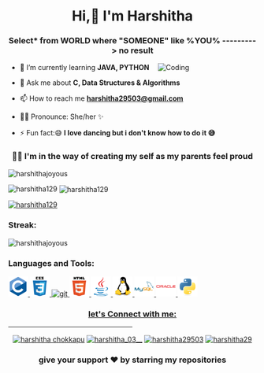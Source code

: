 <h1 align="center">Hi,👋 I'm Harshitha</h1>
<h3 align="center">Select* from WORLD where "SOMEONE" like %YOU% --------- > no result</h3>
<img align="right" alt="Coding" width="200" src="https://c.tenor.com/AlUkiGkR2j8AAAAM/new-game-ahagon-umiko-programming.gif..">

- 🌱 I’m currently learning **JAVA, PYTHON**

- 💬 Ask me about **C, Data Structures & Algorithms**

- 📫 How to reach me **harshitha29503@gmail.com**

- 👩‍💻 Pronounce: She/her ✨ 

- ⚡ Fun fact:😅  **I love dancing but i don't know how to do it 😅** 

<h3 align="center">👩‍💻 I'm in the way of creating my self as my parents feel proud</h3>

<p align="left"> <img src="https://komarev.com/ghpvc/?username=harshitha129&label=Profile%20views&color=0e75b6&style=flat" alt="harshithajoyous" /> </p>

<p><img align="left" src="https://github-readme-stats.vercel.app/api?username=harshitha129&count_private=true&show_icons=true&theme=radical" alt="harshitha129" /></p>

<p>&nbsp;<img align="center" src="https://github-readme-stats.vercel.app/api/top-langs/?username=HARSHITHA129&show_icons=true&theme=radical" alt="harshitha129" /></p>

<p align="left"> <a href="https://github.com/ryo-ma/github-profile-trophy"><img src="https://github-profile-trophy.vercel.app/?username=harshitha129" alt="harshitha129" /></a> </p>

<h3 align="left">Streak:</h3>
<p><img align="center" src="https://github-readme-streak-stats.herokuapp.com/?user=harshitha129&" alt="harshithajoyous" /></p>


<h3 align="left">Languages and Tools:</h3>
<p align="left"> <a href="https://www.cprogramming.com/" target="_blank" rel="noreferrer"> <img src="https://raw.githubusercontent.com/devicons/devicon/master/icons/c/c-original.svg" alt="c" width="40" height="40"/> </a> <a href="https://www.w3schools.com/css/" target="_blank" rel="noreferrer"> <img src="https://raw.githubusercontent.com/devicons/devicon/master/icons/css3/css3-original-wordmark.svg" alt="css3" width="40" height="40"/> </a> <a href="https://git-scm.com/" target="_blank" rel="noreferrer"> <img src="https://www.vectorlogo.zone/logos/git-scm/git-scm-icon.svg" alt="git" width="40" height="40"/> </a> <a href="https://www.w3.org/html/" target="_blank" rel="noreferrer"> <img src="https://raw.githubusercontent.com/devicons/devicon/master/icons/html5/html5-original-wordmark.svg" alt="html5" width="40" height="40"/> </a> <a href="https://www.java.com" target="_blank" rel="noreferrer"> <img src="https://raw.githubusercontent.com/devicons/devicon/master/icons/java/java-original.svg" alt="java" width="40" height="40"/> </a> <a href="https://www.linux.org/" target="_blank" rel="noreferrer"> <img src="https://raw.githubusercontent.com/devicons/devicon/master/icons/linux/linux-original.svg" alt="linux" width="40" height="40"/> </a> <a href="https://www.mysql.com/" target="_blank" rel="noreferrer"> <img src="https://raw.githubusercontent.com/devicons/devicon/master/icons/mysql/mysql-original-wordmark.svg" alt="mysql" width="40" height="40"/> </a> <a href="https://www.oracle.com/" target="_blank" rel="noreferrer"> <img src="https://raw.githubusercontent.com/devicons/devicon/master/icons/oracle/oracle-original.svg" alt="oracle" width="40" height="40"/> </a> <a href="https://www.python.org" target="_blank" rel="noreferrer"> <img src="https://raw.githubusercontent.com/devicons/devicon/master/icons/python/python-original.svg" alt="python" width="40" height="40"/</a> </p>
   
<h3 align="center">let's Connect with me:</h3>
<hr style="width:50%;text-align:left;margin-left:0">
<p align="center">
<a href="https://linkedin.com/in/harshitha chokkapu" target="blank"><img align="center" src="https://raw.githubusercontent.com/rahuldkjain/github-profile-readme-generator/master/src/images/icons/Social/linked-in-alt.svg" alt="harshitha chokkapu" height="30" width="40" /></a>
<a href="https://instagram.com/harshitha_03__" target="blank"><img align="center" src="https://raw.githubusercontent.com/rahuldkjain/github-profile-readme-generator/master/src/images/icons/Social/instagram.svg" alt="harshitha_03__" height="30" width="40" /></a>
<a href="https://www.hackerrank.com/harshitha29503" target="blank"><img align="center" src="https://raw.githubusercontent.com/rahuldkjain/github-profile-readme-generator/master/src/images/icons/Social/hackerrank.svg" alt="harshitha29503" height="30" width="40" /></a>
<a href="https://www.leetcode.com/harshitha29" target="blank"><img align="center" src="https://raw.githubusercontent.com/rahuldkjain/github-profile-readme-generator/master/src/images/icons/Social/leet-code.svg" alt="harshitha29" height="30" width="40" /></a></p>

<h3 align="center">give your support ❤ by starring my repositories</h3>
